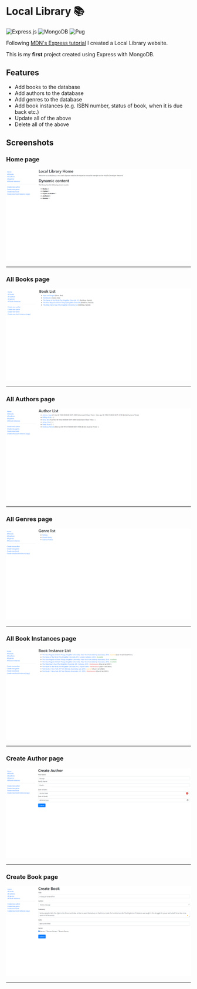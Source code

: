 # Local Library 📚
![Express.js](https://img.shields.io/badge/express.js-%23404d59.svg?style=for-the-badge&logo=express&logoColor=%2361DAFB)
![MongoDB](https://img.shields.io/badge/MongoDB-%234ea94b.svg?style=for-the-badge&logo=mongodb&logoColor=white)
![Pug](https://img.shields.io/badge/Pug-FFF?style=for-the-badge&logo=pug&logoColor=A86454)

Following [MDN's Express tutorial](https://developer.mozilla.org/en-US/docs/Learn/Server-side/Express_Nodejs/Tutorial_local_library_website) I created a Local Library website.

This is my **first** project created using Express with MongoDB. 

## Features 
- Add books to the database
- Add authors to the database
- Add genres to the database
- Add book instances (e.g. ISBN number, status of book, when it is due back etc.)
- Update all of the above
- Delete all of the above

## Screenshots
### Home page
![](screenshots/screenshot1.png)

---

### All Books page
![](screenshots/screenshot2.png)

---

### All Authors page
![](screenshots/screenshot3.png)

---

### All Genres page
![](screenshots/screenshot4.png)

---

### All Book Instances page
![](screenshots/screenshot5.png)

---

### Create Author page
![](screenshots/screenshot6.png)

---

### Create Book page
![](screenshots/screenshot7.png)

---
